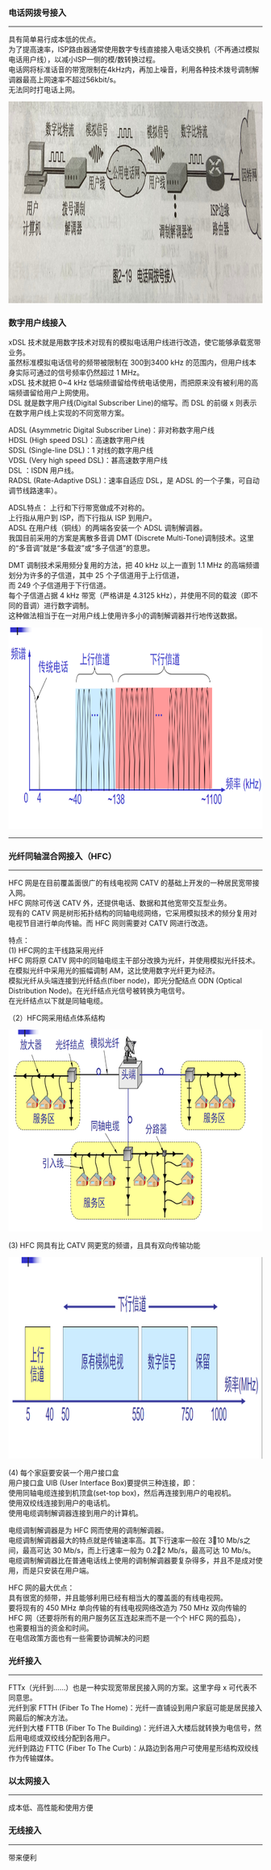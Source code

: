 ### 电话网拨号接入

---------------
具有简单易行成本低的优点。  
为了提高速率，ISP路由器通常使用数字专线直接接入电话交换机（不再通过模拟电话用户线），以减小ISP一侧的模/数转换过程。  
电话网将标准话音的带宽限制在4kHz内，再加上噪音，利用各种技术拨号调制解调器最高上网速率不超过56kbit/s。  
无法同时打电话上网。

<img src="./imgs/电话网拨号接入.png" width="800" height="400"  alt="电话网拨号接入" >

### 数字用户线接入
xDSL 技术就是用数字技术对现有的模拟电话用户线进行改造，使它能够承载宽带业务。  
虽然标准模拟电话信号的频带被限制在 300到3400 kHz 的范围内，但用户线本身实际可通过的信号频率仍然超过 1 MHz。   
xDSL 技术就把 0~4 kHz 低端频谱留给传统电话使用，而把原来没有被利用的高端频谱留给用户上网使用。  
DSL 就是数字用户线(Digital Subscriber Line)的缩写。而 DSL 的前缀 x 则表示在数字用户线上实现的不同宽带方案。  

ADSL (Asymmetric Digital Subscriber Line)：非对称数字用户线  
HDSL (High speed DSL)：高速数字用户线  
SDSL (Single-line DSL)：1 对线的数字用户线  
VDSL (Very high speed DSL)：甚高速数字用户线  
DSL ：ISDN 用户线。  
RADSL (Rate-Adaptive DSL)：速率自适应  DSL，是 ADSL 的一个子集，可自动调节线路速率）。   

ADSL特点： 
上行和下行带宽做成不对称的。  
上行指从用户到 ISP，而下行指从 ISP 到用户。  
ADSL 在用户线（铜线）的两端各安装一个 ADSL 调制解调器。  
我国目前采用的方案是离散多音调 DMT (Discrete Multi-Tone)调制技术。这里的“多音调”就是“多载波”或“多子信道”的意思。  

DMT 调制技术采用频分复用的方法，把 40 kHz 以上一直到 1.1 MHz 的高端频谱划分为许多的子信道，其中 25 个子信道用于上行信道，  
而 249 个子信道用于下行信道。  
每个子信道占据 4 kHz 带宽（严格讲是 4.3125 kHz），并使用不同的载波（即不同的音调）进行数字调制。  
这种做法相当于在一对用户线上使用许多小的调制解调器并行地传送数据。  

<img src="./imgs/DMT技术的频谱分布.png" width="800" height="400"  alt="DMT技术的频谱分布" >


---------------

### 光纤同轴混合网接入（HFC）

---------------
HFC 网是在目前覆盖面很广的有线电视网 CATV 的基础上开发的一种居民宽带接入网。  
HFC 网除可传送 CATV 外，还提供电话、数据和其他宽带交互型业务。  
现有的 CATV 网是树形拓扑结构的同轴电缆网络，它采用模拟技术的频分复用对电视节目进行单向传输。而 HFC 网则需要对 CATV 网进行改造。   

特点：  
(1) HFC网的主干线路采用光纤    
HFC 网将原 CATV 网中的同轴电缆主干部分改换为光纤，并使用模拟光纤技术。  
在模拟光纤中采用光的振幅调制 AM，这比使用数字光纤更为经济。    
模拟光纤从头端连接到光纤结点(fiber node)，即光分配结点 ODN (Optical Distribution Node)。在光纤结点光信号被转换为电信号。  
在光纤结点以下就是同轴电缆。   

（2）HFC网采用结点体系结构  

<img src="./imgs/HFC网采用结点体系结构.png" width="800" height="400"  alt="HFC网采用结点体系结构" >

(3) HFC 网具有比 CATV 网更宽的频谱，且具有双向传输功能  

<img src="./imgs/HFC网双向传输功能.png" width="800" height="400"  alt="HFC网双向传输功能" >

(4) 每个家庭要安装一个用户接口盒  
用户接口盒 UIB (User Interface Box)要提供三种连接，即：  
使用同轴电缆连接到机顶盒(set-top box)，然后再连接到用户的电视机。  
使用双绞线连接到用户的电话机。  
使用电缆调制解调器连接到用户的计算机。  

电缆调制解调器是为 HFC 网而使用的调制解调器。  
电缆调制解调器最大的特点就是传输速率高。其下行速率一般在 310  Mb/s之间，最高可达 30 Mb/s，而上行速率一般为 0.22 Mb/s，最高可达 10 Mb/s。  
电缆调制解调器比在普通电话线上使用的调制解调器要复杂得多，并且不是成对使用，而是只安装在用户端。   

HFC 网的最大优点：  
具有很宽的频带，并且能够利用已经有相当大的覆盖面的有线电视网。  
要将现有的 450 MHz 单向传输的有线电视网络改造为 750 MHz 双向传输的 HFC 网（还要将所有的用户服务区互连起来而不是一个个 HFC 网的孤岛），  
也需要相当的资金和时间。  
在电信政策方面也有一些需要协调解决的问题  

### 光纤接入

---------------
FTTx（光纤到……）也是一种实现宽带居民接入网的方案。这里字母 x 可代表不同意思。  
光纤到家 FTTH (Fiber To The Home)：光纤一直铺设到用户家庭可能是居民接入网最后的解决方法。  
光纤到大楼 FTTB (Fiber To The Building)：光纤进入大楼后就转换为电信号，然后用电缆或双绞线分配到各用户。  
光纤到路边 FTTC (Fiber To The Curb)：从路边到各用户可使用星形结构双绞线作为传输媒体。  

### 以太网接入

---------------
成本低、高性能和使用方便

### 无线接入 

---------------
带来便利
